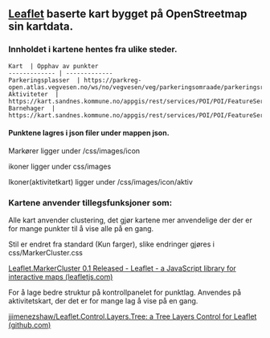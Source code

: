

## [Leaflet](https://leafletjs.com/) baserte kart bygget på OpenStreetmap sin kartdata.

### Innholdet i kartene hentes fra ulike steder.

```
Kart  | Opphav av punkter
------------- | -------------
Parkeringsplasser  | https://parkreg-open.atlas.vegvesen.no/ws/no/vegvesen/veg/parkeringsomraade/parkeringsregisteret/v1/
Aktiviteter  | https://kart.sandnes.kommune.no/appgis/rest/services/POI/POI/FeatureServer/5/
Barnehager  | https://kart.sandnes.kommune.no/appgis/rest/services/POI/POI/FeatureServer/0/
```

#### Punktene lagres i json filer under mappen json.

Markører ligger under /css/images/icon

ikoner ligger under css/images

Ikoner(aktivitetkart) ligger under /css/images/icon/aktiv


### Kartene anvender tillegsfunksjoner som:

Alle kart anvender clustering, det gjør kartene mer anvendelige der der er for mange punkter til å vise alle på en gang. 

Stil er endret fra standard (Kun farger), slike endringer gjøres i css/MarkerCluster.css

[Leaflet.MarkerCluster 0.1 Released - Leaflet - a JavaScript library for interactive maps (leafletjs.com)](https://leafletjs.com/2012/08/20/guest-post-markerclusterer-0-1-released.html)

For å lage bedre struktur på kontrollpanelet for punktlag. Anvendes på aktivitetskart, der det er for mange lag å vise på en gang. 

[jjimenezshaw/Leaflet.Control.Layers.Tree: a Tree Layers Control for Leaflet (github.com)](https://github.com/jjimenezshaw/Leaflet.Control.Layers.Tree)
